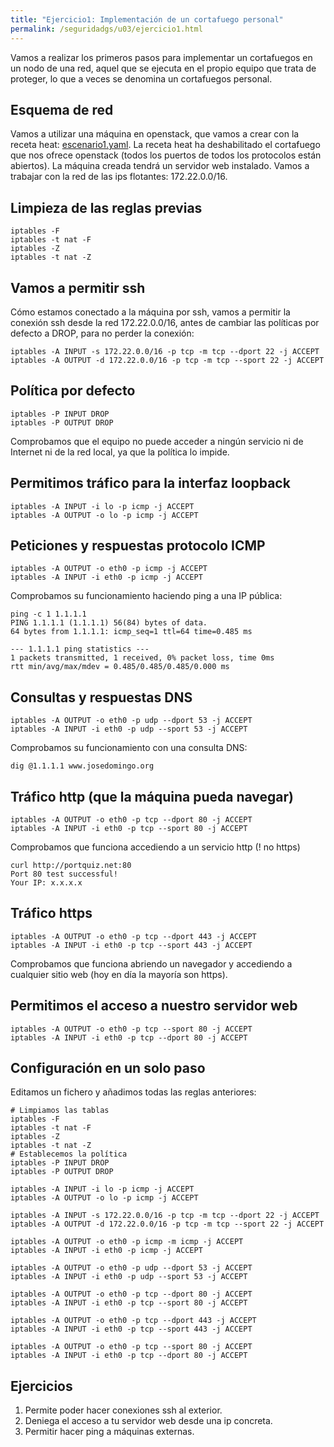 ```yaml
---
title: "Ejercicio1: Implementación de un cortafuego personal"
permalink: /seguridadgs/u03/ejercicio1.html
---
```


Vamos a realizar los primeros pasos para implementar un cortafuegos en un nodo de una red, aquel que se ejecuta en el propio equipo que trata de proteger, lo que a veces se denomina un cortafuegos personal.

## Esquema de red

Vamos a utilizar una máquina en openstack, que vamos a crear con la receta heat: [escenario1.yaml](escenario1.yaml). La receta heat ha deshabilitado el cortafuego que nos ofrece openstack (todos los puertos de todos los protocolos están abiertos). La máquina creada tendrá un servidor web instalado. Vamos a trabajar con la red de las ips flotantes: 172.22.0.0/16.

## Limpieza de las reglas previas

    iptables -F
    iptables -t nat -F
    iptables -Z
    iptables -t nat -Z

## Vamos a permitir ssh

Cómo estamos conectado a la máquina por ssh, vamos a permitir la conexión ssh desde la red 172.22.0.0/16, antes de cambiar las políticas por defecto a DROP, para no perder la conexión:

    iptables -A INPUT -s 172.22.0.0/16 -p tcp -m tcp --dport 22 -j ACCEPT
    iptables -A OUTPUT -d 172.22.0.0/16 -p tcp -m tcp --sport 22 -j ACCEPT

## Política por defecto

    iptables -P INPUT DROP
    iptables -P OUTPUT DROP

Comprobamos que el equipo no puede acceder a ningún servicio ni de Internet ni de la red local, ya que la política lo impide.

## Permitimos tráfico para la interfaz loopback

    iptables -A INPUT -i lo -p icmp -j ACCEPT
    iptables -A OUTPUT -o lo -p icmp -j ACCEPT

## Peticiones y respuestas protocolo ICMP

    iptables -A OUTPUT -o eth0 -p icmp -j ACCEPT
    iptables -A INPUT -i eth0 -p icmp -j ACCEPT

Comprobamos su funcionamiento haciendo ping a una IP pública:

    ping -c 1 1.1.1.1
    PING 1.1.1.1 (1.1.1.1) 56(84) bytes of data.
    64 bytes from 1.1.1.1: icmp_seq=1 ttl=64 time=0.485 ms

    --- 1.1.1.1 ping statistics ---
    1 packets transmitted, 1 received, 0% packet loss, time 0ms
    rtt min/avg/max/mdev = 0.485/0.485/0.485/0.000 ms

## Consultas y respuestas DNS

    iptables -A OUTPUT -o eth0 -p udp --dport 53 -j ACCEPT
    iptables -A INPUT -i eth0 -p udp --sport 53 -j ACCEPT

Comprobamos su funcionamiento con una consulta DNS:

    dig @1.1.1.1 www.josedomingo.org

## Tráfico http (que la máquina pueda navegar)

    iptables -A OUTPUT -o eth0 -p tcp --dport 80 -j ACCEPT
    iptables -A INPUT -i eth0 -p tcp --sport 80 -j ACCEPT

Comprobamos que funciona accediendo a un servicio http (! no https)

    curl http://portquiz.net:80
    Port 80 test successful!
    Your IP: x.x.x.x

## Tráfico https

    iptables -A OUTPUT -o eth0 -p tcp --dport 443 -j ACCEPT
    iptables -A INPUT -i eth0 -p tcp --sport 443 -j ACCEPT

Comprobamos que funciona abriendo un navegador y accediendo a cualquier sitio web (hoy en día la mayoría son https). 

## Permitimos el acceso a nuestro servidor web

    iptables -A OUTPUT -o eth0 -p tcp --sport 80 -j ACCEPT
    iptables -A INPUT -i eth0 -p tcp --dport 80 -j ACCEPT



## Configuración en un solo paso

Editamos un fichero y añadimos todas las reglas anteriores:

    # Limpiamos las tablas
    iptables -F
    iptables -t nat -F
    iptables -Z
    iptables -t nat -Z
    # Establecemos la política
    iptables -P INPUT DROP
    iptables -P OUTPUT DROP

    iptables -A INPUT -i lo -p icmp -j ACCEPT
    iptables -A OUTPUT -o lo -p icmp -j ACCEPT

    iptables -A INPUT -s 172.22.0.0/16 -p tcp -m tcp --dport 22 -j ACCEPT
    iptables -A OUTPUT -d 172.22.0.0/16 -p tcp -m tcp --sport 22 -j ACCEPT

    iptables -A OUTPUT -o eth0 -p icmp -m icmp -j ACCEPT
    iptables -A INPUT -i eth0 -p icmp -j ACCEPT

    iptables -A OUTPUT -o eth0 -p udp --dport 53 -j ACCEPT
    iptables -A INPUT -i eth0 -p udp --sport 53 -j ACCEPT

    iptables -A OUTPUT -o eth0 -p tcp --dport 80 -j ACCEPT
    iptables -A INPUT -i eth0 -p tcp --sport 80 -j ACCEPT

    iptables -A OUTPUT -o eth0 -p tcp --dport 443 -j ACCEPT
    iptables -A INPUT -i eth0 -p tcp --sport 443 -j ACCEPT

    iptables -A OUTPUT -o eth0 -p tcp --sport 80 -j ACCEPT
    iptables -A INPUT -i eth0 -p tcp --dport 80 -j ACCEPT


## Ejercicios

1. Permite poder hacer conexiones ssh al exterior.
2. Deniega el acceso a tu servidor web desde una ip concreta.
3. Permitir hacer ping a máquinas externas.